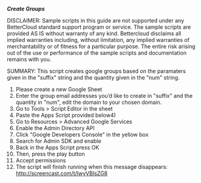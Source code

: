 ***Create Groups***

DISCLAIMER: Sample scripts in this guide are not supported under any BetterCloud standard support program or service. The sample scripts are provided AS IS without warranty of any kind. Bettercloud disclaims all implied warranties including, without limitation, any implied warranties of merchantability or of fitness for a particular purpose. The entire risk arising out of the use or performance of the sample scripts and documentation remains with you.

SUMMARY: This script creates google groups based on the paramaters given in the "suffix" string and the quantity given in the "num" string.

1) Please create a new Google Sheet
2) Enter the group email addresses you’d like to create in "suffix" and the quantity in "num", edit the domain to your chosen domain.
3) Go to Tools > Script Editor in the sheet
4) Paste the Apps Script provided below4) 
5) Go to Resources > Advanced Google Services
6) Enable the Admin Directory API
7) Click "Google Developers Console" in the yellow box
8) Search for Admin SDK and enable
9) Back in the Apps Script press OK
10) Then, press the play button
11) Accept permissions
12) The script will finish running when this message disappears: http://screencast.com/t/IwyVBIsZG8
